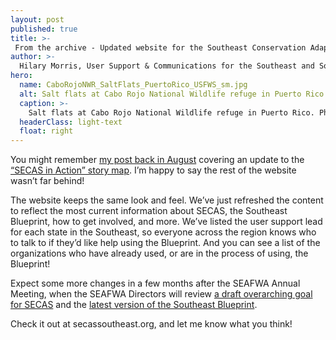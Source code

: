 ```yaml
---
layout: post
published: true
title: >-
 From the archive - Updated website for the Southeast Conservation Adaptation Strategy
author: >-
  Hilary Morris, User Support & Communications for the Southeast and South Atlantic Blueprints
hero:
  name: CaboRojoNWR_SaltFlats_PuertoRico_USFWS_sm.jpg
  alt: Salt flats at Cabo Rojo National Wildlife refuge in Puerto Rico. Photo by USFWS.
  caption: >-
    Salt flats at Cabo Rojo National Wildlife refuge in Puerto Rico. Photo by USFWS.
  headerClass: light-text
  float: right
---
```

You might remember [my post back in August](https://secassoutheast.org/2018/08/07/updated-story-map-for-the-southeast-conservation-adaptation-strategy.html) covering an update to the [“SECAS in Action” story map](http://secassoutheast.org/story-map). I’m happy to say the rest of the website wasn’t far behind!

The website keeps the same look and feel. We’ve just refreshed the content to reflect the most current information about SECAS, the Southeast Blueprint, how to get involved, and more. We’ve listed the user support lead for each state in the Southeast, so everyone across the region knows who to talk to if they’d like help using the Blueprint. And you can see a list of the organizations who have already used, or are in the process of using, the Blueprint!<!--more-->

Expect some more changes in a few months after the SEAFWA Annual Meeting, when the SEAFWA Directors will review [a draft overarching goal for SECAS](https://secassoutheast.org/2018/08/06/the-state-of-southeastern-ecosystems.html) and the [latest version of the Southeast Blueprint](https://secassoutheast.org/2018/07/06/coming-this-fall-in-the-secas-update.html).

Check it out at secassoutheast.org, and let me know what you think!
